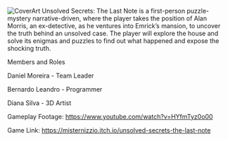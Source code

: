 ![CoverArt](https://github.com/user-attachments/assets/8bf55236-357a-4211-954d-55b7450b52b8)
Unsolved Secrets: The Last Note is a first-person puzzle-mystery narrative-driven, where the player takes the position of Alan Morris, an ex-detective, as he ventures into Emrick’s mansion, to uncover the truth behind an unsolved case. The player will explore the house and solve its enigmas and puzzles to find out what happened and expose the shocking truth.

Members and Roles

Daniel Moreira - Team Leader

Bernardo Leandro - Programmer

Diana Silva - 3D Artist

Gameplay Footage: https://www.youtube.com/watch?v=HYfmTyz0o00

Game Link: https://misternizzio.itch.io/unsolved-secrets-the-last-note
